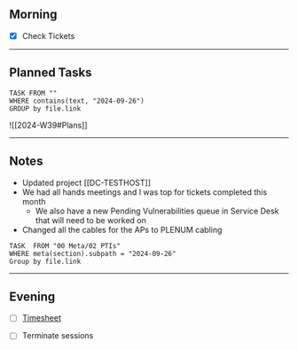 ## Morning
- [x] Check Tickets

---
## Planned Tasks
~~~dataview
TASK FROM ""
WHERE contains(text, "2024-09-26")
GROUP by file.link
~~~
![[2024-W39#Plans]]

---
## Notes
- Updated project [[DC-TESTHOST]]
- We had all hands meetings and I was top for tickets completed this month 
	- We also have a new Pending Vulnerabilities queue in Service Desk that will need to be worked on
- Changed all the cables for the APs to PLENUM cabling

~~~dataview
TASK  FROM "00 Meta/02 PTIs"
WHERE meta(section).subpath = "2024-09-26"
Group by file.link
~~~
---
## Evening
- [ ] [Timesheet]()
- [ ] Terminate sessions

